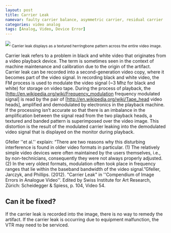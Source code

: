 ```yaml
---
layout: post
title: Carrier Leak
namevar: faulty carrier balance, asymmetric carrier, residual carrier
categories: video analog
tags: [Analog, Video, Device Error]
---
```


<img src="{{ site.baseurl }}/images/CarrierLeak_Flat.jpg">
<sub>Carrier leak displays as a textured herringbone pattern across the entire video image.</sub>

Carrier leak refers to a problem in black and white video that originates from a video playback device. The term is sometimes seen in the context of machine maintenance and calibration due to the origin of the artifact.  Carrier leak can be recorded into a second-generation video copy, where it becomes part of the video signal. In recording black and white video, the FM process is used to modulate the video signal (~3 Mhz for black and white) for storage on video tape. During the process of playback, the [http://en.wikipedia.org/wiki/Frequency_modulation frequency modulated signal] is read by the pair of [http://en.wikipedia.org/wiki/Tape_head video heads], amplified and demodulated by electronics in the playback machine. If the processing isn’t accurate so that there is an imbalance in the amplification between the signal read from the two playback heads, a textured and banded pattern is superimposed over the video image. This distortion is the result of the modulated carrier leaking into the demodulated video signal that is displayed on the monitor during playback.

Gfeller ''et al.'' explain: “There are two reasons why this disturbing interference is found in older video formats in particular. (1) The relatively simple video devices were often maintained by the users themselves, i.e., by non-technicians, consequently they were not always properly adjusted. (2) In the very oldest formats, modulation often took place in frequency ranges that lie within the baseband bandwidth of the video signal.”<ref>Gfeller, Jarczyk, and Phillips. (2012). "Carrier Leak" in ''Compendium of Image Errors in Analogue Video''. Edited by Swiss Institute for Art Research, Zürich: Scheidegger & Spiess, p. 104, Video 54. </ref>

## Can it be fixed?

If the carrier leak is recorded into the image, there is no way to remedy the artifact. If the carrier leak is occurring due to equipment malfunction, the VTR may need to be serviced.
